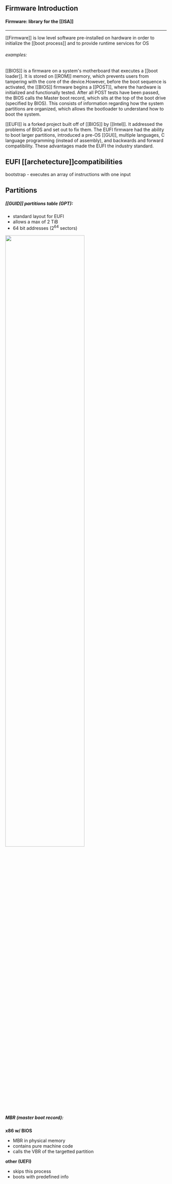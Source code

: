 ## Firmware Introduction
#### Firmware: library for the [[ISA]]
---
[[Firmware]] is low level software pre-installed on hardware in order to initialize the [[boot process]] and to provide runtime services for OS

###### examples:

[[BIOS]]  is a firmware on a system's motherboard that executes a [[boot loader]]. It is stored on [[ROM]] memory, which prevents users from tampering with the core of the device.However, before the boot sequence is activated, the [[BIOS]] firmware begins a [[POST]], where the hardware is initialized and functionally tested. After all POST tests have been passed, the BIOS calls the Master boot record, which sits at the top of the boot drive (specified by BIOS). This consists of information regarding how the system partitions are organized, which allows the bootloader to understand how to boot the system.

[[EUFI]] is a forked project built off of [[BIOS]] by [[Intel]]. It addressed the problems of BIOS and set out to fix them. The EUFI firmware had the ability to boot larger partitions, introduced a pre-OS [[GUI]], multiple languages, C language programming (instead of assembly), and backwards and forward compatibility. These advantages made the EUFI the industry standard. 

**EUFI [[archetecture]]compatibilities**
- 

bootstrap - executes an array of instructions with one input

## Partitions

##### [[GUID]] partitions table (GPT):
- standard layout for EUFI
- allows a max of 2 TiB
- 64 bit addresses (2<sup>64</sup> sectors)
<img src="https://i.imgur.com/xUqQ5Ay.png" width=70% hieght=70%/>

##### MBR (master boot record):

**x86 w/ BIOS**

- MBR in physical memory
- contains pure machine code
- calls the VBR of the targetted partition 
  
**other (UEFI)**

- skips this process
- boots with predefined info